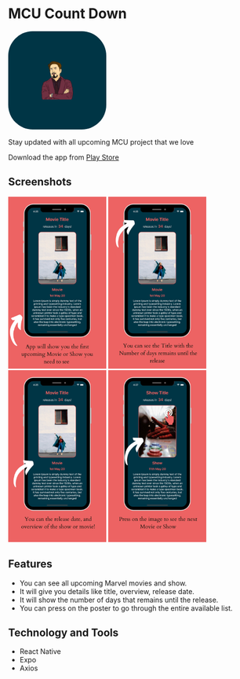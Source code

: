 # MCU Count Down

<img src="https://github.com/BrijenMakwana/McuCountDown/blob/main/assets/icon.png" width="200" height="200" style="border-radius:50px;">

Stay updated with all upcoming MCU project that we love

Download the app from [Play Store](https://play.google.com/store/apps/details?id=com.brijenmakwana.MCUCountDown)

## Screenshots

<img src="https://github.com/BrijenMakwana/McuCountDown/blob/main/assets/ScrenShot_1.png" width="200" height="350"> <img src="https://github.com/BrijenMakwana/McuCountDown/blob/main/assets/ScrenShot_2.png" width="200" height="350"> <img src="https://github.com/BrijenMakwana/McuCountDown/blob/main/assets/ScrenShot_3.png" width="200" height="350"> <img src="https://github.com/BrijenMakwana/McuCountDown/blob/main/assets/ScrenShot_4.png" width="200" height="350">

## Features

- You can see all upcoming Marvel movies and show.
- It will give you details like title, overview, release date.
- It will show the number of days that remains until the release.
- You can press on the poster to go through the entire available list.

## Technology and Tools

 - React Native
 - Expo
 - Axios
